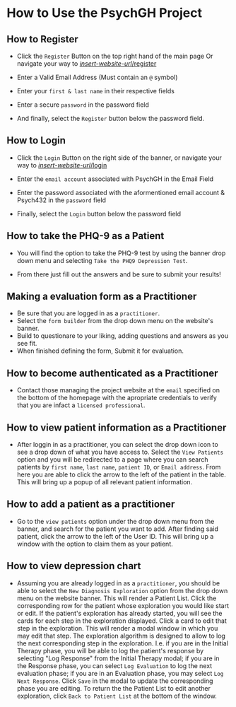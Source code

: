 # How to Use the PsychGH Project

## How to Register

- Click the `Register` Button on the top right hand of the main page
Or navigate your way to [*insert-website-url*/register]()

- Enter a Valid Email Address (Must contain an `@` symbol)

- Enter your `first & last name` in their respective fields

- Enter a secure `password` in the password field

- And finally, select the `Register` button below the password field.

## How to Login

- Click the `Login` Button on the right side of the banner,
or navigate your way to [*insert-website-url*/login]()

- Enter the `email account` associated with PsychGH in the Email Field

- Enter the password associated with the aformentioned email account & Psych432 in the `password` field

- Finally, select the `Login` button below the password field

## How to take the PHQ-9 as a Patient

- You will find the option to take the PHQ-9 test by using the banner drop down menu and selecting `Take the PHQ9 Depression Test`.

- From there just fill out the answers and be sure to submit your results!

## Making a evaluation form as a Practitioner

- Be sure that you are logged in as a `practitioner`.
- Select the `form builder` from the drop down menu on the website's banner.
- Build to questionare to your liking, adding questions and answers as you see fit.
- When finished defining the form, Submit it for evaluation.

## How to become authenticated as a Practitioner

- Contact those managing the project website at the `email` specified on the bottom of the homepage with the apropriate credentials to verify that you are infact a `licensed professional`.

## How to view patient information as a Practitioner

- After loggin in as a practitioner, you can select the drop down icon to see a drop down of what you have access to. Select the `View Patients` option and you will be redirected to a page where you can search patients by `first name`, `last name`, `patient ID`, or `Email address`. From here you are able to click the arrow to the left of the patient in the table. This will bring up a popup of all relevant patient information.

## How to add a patient as a practitioner

- Go to the `view patients` option under the drop down menu from the banner, and search for the patient you want to add. After finding said patient, click the arrow to the left of the User ID. This will bring up a window with the option to claim them as your patient.

## How to view depression chart

- Assuming you are already logged in as a `practitioner`, you should be able to select the `New Diagnosis Exploration` option from the drop down menu on the website banner. This will render a Patient List. Click the corresponding row for the patient whose exploration you would like start or edit. If the patient's exploration has already started, you will see the cards for each step in the exploration displayed. Click a card to edit that step in the exploration. This will render a modal window in which you may edit that step. The exploration algorithm is designed to allow to log the next corresponding step in the exploration. I.e. if you are in the Initial Therapy phase, you will be able to log the patient's response by selecting "Log Response" from the Initial Therapy modal; if you are in the Response phase, you can select `Log Evaluation` to log the next evaluation phase; if you are in an Evaluation phase, you may select `Log Next Response`. Click `Save` in the modal to update the corresponding phase you are editing. To return the the Patient List to edit another exploration, click `Back to Patient List` at the bottom of the window.